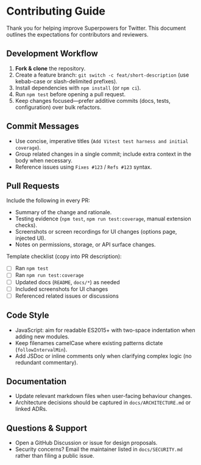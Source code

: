 # Contributing Guide

Thank you for helping improve Superpowers for Twitter. This document outlines the expectations for contributors and reviewers.

## Development Workflow
1. **Fork & clone** the repository.
2. Create a feature branch: `git switch -c feat/short-description` (use kebab-case or slash-delimited prefixes).
3. Install dependencies with `npm install` (or `npm ci`).
4. Run `npm test` before opening a pull request.
5. Keep changes focused—prefer additive commits (docs, tests, configuration) over bulk refactors.

## Commit Messages
- Use concise, imperative titles (`Add Vitest test harness and initial coverage`).
- Group related changes in a single commit; include extra context in the body when necessary.
- Reference issues using `Fixes #123` / `Refs #123` syntax.

## Pull Requests
Include the following in every PR:
- Summary of the change and rationale.
- Testing evidence (`npm test`, `npm run test:coverage`, manual extension checks).
- Screenshots or screen recordings for UI changes (options page, injected UI).
- Notes on permissions, storage, or API surface changes.

Template checklist (copy into PR description):
- [ ] Ran `npm test`
- [ ] Ran `npm run test:coverage`
- [ ] Updated docs (`README`, `docs/*`) as needed
- [ ] Included screenshots for UI changes
- [ ] Referenced related issues or discussions

## Code Style
- JavaScript: aim for readable ES2015+ with two-space indentation when adding new modules.
- Keep filenames camelCase where existing patterns dictate (`followIntervalMin`).
- Add JSDoc or inline comments only when clarifying complex logic (no redundant commentary).

## Documentation
- Update relevant markdown files when user-facing behaviour changes.
- Architecture decisions should be captured in `docs/ARCHITECTURE.md` or linked ADRs.

## Questions & Support
- Open a GitHub Discussion or issue for design proposals.
- Security concerns? Email the maintainer listed in `docs/SECURITY.md` rather than filing a public issue.
